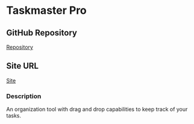 # Taskmaster Pro

## GitHub Repository
[Repository](https://github.com/josephptflanagan/taskmaster-pro)

## Site URL
[Site](https://josephptflanagan.github.io/taskmaster-pro/)

### Description
An organization tool with drag and drop capabilities to keep track of your tasks.
